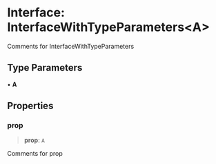 # Interface: InterfaceWithTypeParameters\<A\>

Comments for InterfaceWithTypeParameters

## Type Parameters

• **A**

## Properties

### prop

> **prop**: `A`

Comments for prop
